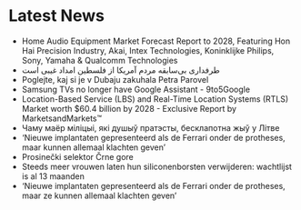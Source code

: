 # Latest News
-  Home Audio Equipment Market Forecast Report to 2028, Featuring Hon Hai Precision Industry, Akai, Intex Technologies, Koninklijke Philips, Sony, Yamaha & Qualcomm Technologies
-  طرفداری بی‌سابقه مردم آمریکا از فلسطین امداد غیبی است
-  Poglejte, kaj si je v Dubaju zakuhala Petra Parovel
-  Samsung TVs no longer have Google Assistant - 9to5Google
-  Location-Based Service (LBS) and Real-Time Location Systems (RTLS) Market worth $60.4 billion by 2028 - Exclusive Report by MarketsandMarkets™
-  Чаму маёр міліцыі, які душыў пратэсты, бесклапотна жыў у Літве
-  ‘Nieuwe implantaten gepresenteerd als de Ferrari onder de protheses, maar kunnen allemaal klachten geven’
-  Prosinečki selektor Črne gore
-  Steeds meer vrouwen laten hun siliconenborsten verwijderen: wachtlijst is al 13 maanden
-  ‘Nieuwe implantaten gepresenteerd als de Ferrari onder de protheses, maar ze kunnen allemaal klachten geven’
